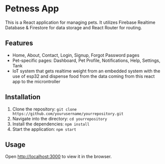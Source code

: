 # Petness App

This is a React application for managing pets. It utilizes Firebase Realtime Database & Firestore for data storage and React Router for routing.

## Features

- Home, About, Contact, Login, Signup, Forgot Password pages
- Pet-specific pages: Dashboard, Pet Profile, Notifications, Help, Settings, Tank
- IoT system that gets realtime weight from an embedded system with the use of esp32 and dispense food from the data coming from this react app to the microntroller

## Installation

1. Clone the repository: `git clone https://github.com/yourusername/yourrepository.git`
2. Navigate into the directory: `cd yourrepository`
3. Install the dependencies: `npm install`
4. Start the application: `npm start`

## Usage

Open [http://localhost:3000](http://localhost:3000) to view it in the browser.
